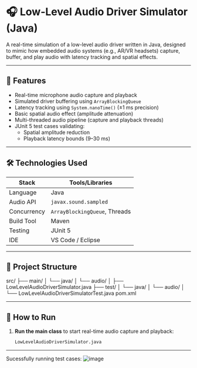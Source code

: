 # 🎧 Low-Level Audio Driver Simulator (Java)

A real-time simulation of a low-level audio driver written in Java, designed to mimic how embedded audio systems (e.g., AR/VR headsets) capture, buffer, and play audio with latency tracking and spatial effects.

---

## 🚀 Features

- Real-time microphone audio capture and playback
- Simulated driver buffering using `ArrayBlockingQueue`
- Latency tracking using `System.nanoTime()` (±1 ms precision)
- Basic spatial audio effect (amplitude attenuation)
- Multi-threaded audio pipeline (capture and playback threads)
- JUnit 5 test cases validating:
  - Spatial amplitude reduction
  - Playback latency bounds (9–30 ms)

---

## 🛠️ Technologies Used

| Stack      | Tools/Libraries               |
|------------|-------------------------------|
| Language   | Java                          |
| Audio API  | `javax.sound.sampled`         |
| Concurrency| `ArrayBlockingQueue`, Threads |
| Build Tool | Maven                         |
| Testing    | JUnit 5                       |
| IDE        | VS Code / Eclipse             |

---

## 📂 Project Structure

src/
├── main/
│ └── java/
│ └── audio/
│ ├── LowLevelAudioDriverSimulator.java
├── test/
│ └── java/
│ └── audio/
│ └── LowLevelAudioDriverSimulatorTest.java
pom.xml

---

## 🧪 How to Run

1. **Run the main class** to start real-time audio capture and playback:
   ```bash
   LowLevelAudioDriverSimulator.java
---
Sucessfully running test cases:
![image](https://github.com/user-attachments/assets/83ec836d-d7a5-4e04-966e-75fa95a15bc4)

